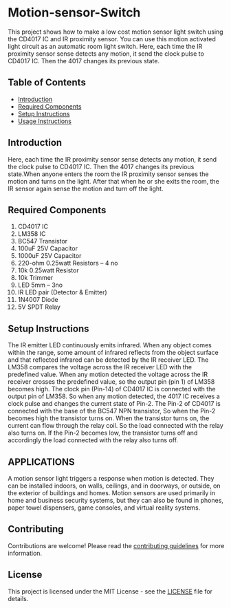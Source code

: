 # Motion-sensor-Switch
This project shows how to make a low cost motion sensor light switch using the CD4017 IC and IR proximity sensor. You can use this motion activated light circuit as an automatic room light switch. Here, each time the IR proximity sensor sense detects any motion, it send the clock pulse to CD4017 IC. Then the 4017 changes its previous state.

## Table of Contents
- [Introduction](#introduction)
- [Required Components](#required-components)
- [Setup Instructions](#setup-instructions)
- [Usage Instructions](#usage-instructions)

## Introduction
Here, each time the IR proximity sensor sense detects any motion, it send the clock pulse to CD4017 IC. Then the 4017 changes its previous state.When anyone enters the room the IR proximity sensor senses the motion and turns on the light.
After that when he or she exits the room, the IR sensor again sense the motion and turn off the light.

## Required Components
1) CD4017 IC
2) LM358 IC
3) BC547 Transistor
4) 100uF 25V Capacitor
5) 1000uF 25V Capacitor
6) 220-ohm 0.25watt Resistors – 4 no
7) 10k 0.25watt Resistor
8) 10k Trimmer
9) LED 5mm – 3no
10) IR LED pair (Detector & Emitter)
11) 1N4007 Diode
12) 5V SPDT Relay

## Setup Instructions
The IR emitter LED continuously emits infrared. When any object comes within the range, some amount of infrared reflects from the object surface and that reflected infrared can be detected by the IR receiver LED.
The LM358 compares the voltage across the IR receiver LED with the predefined value. When any motion detected the voltage across the IR receiver crosses the predefined value, so the output pin (pin 1) of LM358 becomes high.
The clock pin (Pin-14) of CD4017 IC is connected with the output pin of LM358. So when any motion detected, the 4017 IC receives a clock pulse and changes the current state of Pin-2.
The Pin-2 of CD4017 is connected with the base of the BC547 NPN transistor, So when the Pin-2 becomes high the transistor turns on.
 When the transistor turns on, the current can flow through the relay coil. So the load connected with the relay also turns on.
If the Pin-2 becomes low, the transistor turns off and accordingly the load connected with the relay also turns off.


## APPLICATIONS 
A motion sensor light triggers a response when motion is detected. They can be installed indoors, on walls, ceilings, and in doorways, or outside, on the exterior of buildings and homes. Motion sensors are used primarily in home and business security systems, but they can also be found in phones, paper towel dispensers, game consoles, and virtual reality systems.


## Contributing
Contributions are welcome! Please read the [contributing guidelines](CONTRIBUTING.md) for more information.

## License
This project is licensed under the MIT License - see the [LICENSE](LICENSE) file for details.

